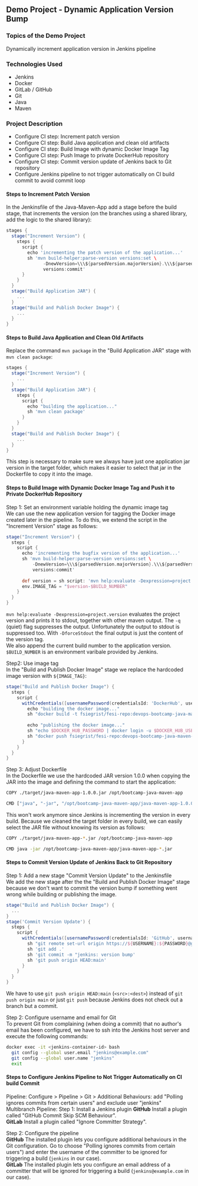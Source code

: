 ## Demo Project - Dynamic Application Version Bump

### Topics of the Demo Project
Dynamically increment application version in Jenkins pipeline

### Technologies Used
- Jenkins
- Docker
- GitLab / GitHub
- Git
- Java
- Maven

### Project Description
- Configure CI step: Increment patch version
- Configure CI step: Build Java application and clean old artifacts
- Configure CI step: Build Image with dynamic Docker Image Tag
- Configure CI step: Push Image to private DockerHub repository
- Configure CI step: Commit version update of Jenkins back to Git repository
- Configure Jenkins pipeline to not trigger automatically on CI build commit to avoid commit loop

#### Steps to Increment Patch Version
In the Jenkinsfile of the Java-Maven-App add a stage before the build stage, that increments the version (on the branches using a shared library, add the logic to the shared library):
```groovy
stages {
  stage("Increment Version") {
    steps {
      script {
        echo 'incrementing the patch version of the application...'
        sh 'mvn build-helper:parse-version versions:set \
              -DnewVersion=\\\${parsedVersion.majorVersion}.\\\${parsedVersion.minorVersion}.\\\${parsedVersion.nextIncrementalVersion} \
              versions:commit'
      }
    }
  }
  stage("Build Application JAR") {
    ...
  }
  stage("Build and Publish Docker Image") {
    ...
  }
}
```

#### Steps to Build Java Application and Clean Old Artifacts
Replace the command `mvn package` in the "Build Application JAR" stage with `mvn clean package`:
```groovy
stages {
  stage("Increment Version") {
    ...
  }
  stage("Build Application JAR") {
    steps {
      script {
        echo "building the application..."
        sh 'mvn clean package'
      }
    }
  }
  stage("Build and Publish Docker Image") {
    ...
  }
}
```
This step is necessary to make sure we always have just one application jar version in the target folder, which makes it easier to select that jar in the Dockerfile to copy it into the image.

#### Steps to Build Image with Dynamic Docker Image Tag and Push it to Private DockerHub Repository
Step 1: Set an environment variable holding the dynamic image tag\
We can use the new application version for tagging the Docker image created later in the pipeline. To do this, we extend the script in the "Increment Version" stage as follows:
```groovy
stage("Increment Version") {
  steps {
    script {
      echo 'incrementing the bugfix version of the application...'
      sh 'mvn build-helper:parse-version versions:set \
          -DnewVersion=\\\${parsedVersion.majorVersion}.\\\${parsedVersion.minorVersion}.\\\${parsedVersion.nextIncrementalVersion} \
          versions:commit'
      
      def version = sh script: 'mvn help:evaluate -Dexpression=project.version -q -DforceStdout', returnStdout: true
      env.IMAGE_TAG = "$version-$BUILD_NUMBER"
    }
  }
}
```
`mvn help:evaluate -Dexpression=project.version` evaluates the project version and prints it to stdout, together with other maven output. The `-q` (quiet) flag suppresses the output. Unfortunately the output to stdout is suppressed too. With `-DforceStdout` the final output is just the content of the version tag.\
We also append the current build number to the application version. `$BUILD_NUMBER` is an environment varibale provided by Jenkins.

Step2: Use image tag\
In the "Build and Publish Docker Image" stage we replace the hardcoded image version with `${IMAGE_TAG}`:
```groovy
stage("Build and Publish Docker Image") {
  steps {
    script {
      withCredentials([usernamePassword(credentialsId: 'DockerHub', usernameVariable: 'DOCKER_HUB_USERNAME', passwordVariable: 'DOCKER_HUB_PASSWORD')]) {
        echo "building the docker image..."
        sh "docker build -t fsiegrist/fesi-repo:devops-bootcamp-java-maven-app-${IMAGE_TAG} ."
                        
        echo "publishing the docker image..."
        sh "echo $DOCKER_HUB_PASSWORD | docker login -u $DOCKER_HUB_USERNAME --password-stdin"
        sh "docker push fsiegrist/fesi-repo:devops-bootcamp-java-maven-app-${IMAGE_TAG}"
      }
    }
  }
}
```

Step 3: Adjust Dockerfile\
In the Dockerfile we use the hardcoded JAR version 1.0.0 when copying the JAR into the image and defining the command to start the application:
```sh
COPY ./target/java-maven-app-1.0.0.jar /opt/bootcamp-java-maven-app

CMD ["java", "-jar", "/opt/bootcamp-java-maven-app/java-maven-app-1.0.0.jar"]
```

This won't work anymore since Jenkins is incrementing the version in every build. Because we cleaned the target folder in every build, we can easily select the JAR file without knowing its version as follows:
```sh
COPY ./target/java-maven-app-*.jar /opt/bootcamp-java-maven-app

CMD java -jar /opt/bootcamp-java-maven-app/java-maven-app-*.jar
```

#### Steps to Commit Version Update of Jenkins Back to Git Repository
Step 1: Add a new stage "Commit Version Update" to the Jenkinsfile\
We add the new stage after the the "Build and Publish Docker Image" stage because we don't want to commit the version bump if something went wrong while building or publishing the image.
```groovy
stage("Build and Publish Docker Image") {
  ...
}
stage('Commit Version Update') {
  steps {
    script {
      withCredentials([usernamePassword(credentialsId: 'GitHub', usernameVariable: 'USERNAME', passwordVariable: 'PASSWORD')]) {
        sh "git remote set-url origin https://${USERNAME}:${PASSWORD}@github.com/fsiegrist/devops-bootcamp-java-maven-app.git"
        sh 'git add .'
        sh 'git commit -m "jenkins: version bump'
        sh 'git push origin HEAD:main'
      }
    }
  }
}
```
We have to use `git push origin HEAD:main` (`<src>:<dest>`) instead of `git push origin main` or just `git push` because Jenkins does not check out a branch but a commit.

Step 2: Configure username and email for Git\
To prevent Git from complaining (when doing a commit) that no author's email has been configured, we have to ssh into the Jenkins host server and execute the following commands:
```sh
docker exec -it <jenkins-container-id> bash
  git config --global user.email "jenkins@example.com"
  git config --global user.name "jenkins"
  exit
```

#### Steps to Configure Jenkins Pipeline to Not Trigger Automatically on CI build Commit
Pipeline: Configure > Pipeline > Git > Additional Behaviours: add "Polling ignores commits from certain users" and exclude user "jenkins"
Multibranch Pipeline: 
Step 1: Install a Jenkins plugin
**GitHub** Install a plugin called "GitHub Commit Skip SCM Behaviour".\
**GitLab** Install a plugin called "Ignore Committer Strategy". 

Step 2: Configure the pipeline\
**GitHub** The installed plugin lets you configure additional behaviours in the Git configuration. Go to  choose "Polling ignores commits from certain users") and enter the username of the committer to be ignored for triggering a build (`jenkins` in our case).\
**GitLab** The installed plugin lets you configure an email address of a committer that will be ignored for triggering a build (`jenkins@example.com` in our case).
